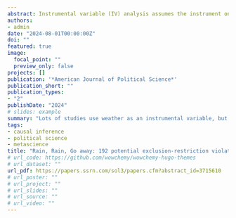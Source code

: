 ```yaml
---
abstract: Instrumental variable (IV) analysis assumes the instrument only affects the dependent variable via its relationship with the independent variable. Other possible causal routes from the IV to the dependent variable are exclusion-restriction violations and invalidate the instrument. Weather has been widely used as an instrumental variable in social science to predict many different variables. The use of weather to instrument different independent variables represents strong prima facie evidence of exclusion violations for all studies using weather IVs. A review of 288 studies reveals 192 variables previously linked to weather-- all representing potential exclusion violations. Using sensitivity analysis, I show that the magnitude of many of these violations is sufficient to overturn numerous existing IV results. I conclude with practical steps to systematically review existing literature to identify possible exclusion violations when using IV designs.
authors:
- admin
date: "2024-08-01T00:00:00Z"
doi: ""
featured: true
image:
  focal_point: ""
  preview_only: false
projects: []
publication: '*American Journal of Political Science*'
publication_short: ""
publication_types:
- "2"
publishDate: "2024"
# slides: example
summary: "Lots of studies use weather as an instrumental variable, but the core assumption of IV implies that an instrument should only affect one variable. I develop a full methodology for how to find and review possible exclusion restriction violations."
tags:
- causal inference
- political science
- metascience
title: "Rain, Rain, Go away: 192 potential exclusion-restriction violations for studies using weather as an instrumental variable (Published at AJPS)"
# url_code: https://github.com/wowchemy/wowchemy-hugo-themes
# url_dataset: ""
url_pdf: https://papers.ssrn.com/sol3/papers.cfm?abstract_id=3715610
# url_poster: ""
# url_project: ""
# url_slides: ""
# url_source: ""
# url_video: ""
---
```



